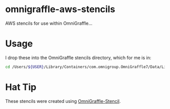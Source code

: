 # omnigraffle-aws-stencils
AWS stencils for use within OmniGraffle...

# Usage
I drop these into the OmniGraffle stencils directory, which for me is in:
```zsh
cd /Users/${USER}/Library/Containers/com.omnigroup.OmniGraffle7/Data/Library/Application\ Support/The\ Omni\ Group/OmniGraffle/Stencils/AWS
```

# Hat Tip
These stencils were created using [OmniGraffle-Stencil](https://github.com/m-radzikowski/omnigraffle-stencil).
